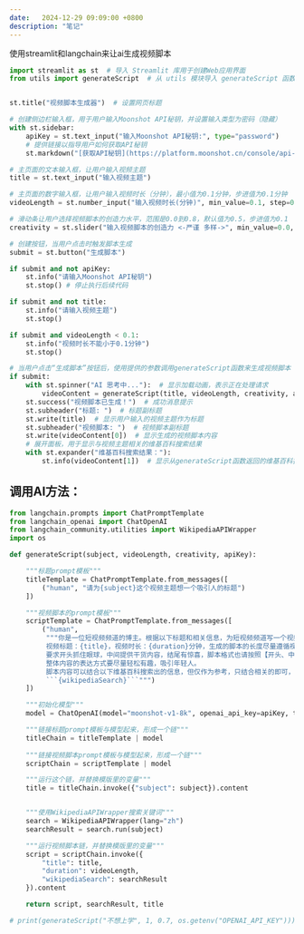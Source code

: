 ```yaml
---
date:   2024-12-29 09:09:00 +0800
description: "笔记"
---
```


使用streamlit和langchain来让ai生成视频脚本

```python
import streamlit as st  # 导入 Streamlit 库用于创建Web应用界面
from utils import generateScript  # 从 utils 模块导入 generateScript 函数，用于生成视频脚本


st.title("视频脚本生成器")  # 设置网页标题

# 创建侧边栏输入框，用于用户输入Moonshot API秘钥，并设置输入类型为密码（隐藏）
with st.sidebar:
    apiKey = st.text_input("输入Moonshot API秘钥:", type="password")
    # 提供链接以指导用户如何获取API秘钥
    st.markdown("[获取API秘钥](https://platform.moonshot.cn/console/api-keys)")

# 主页面的文本输入框，让用户输入视频主题
title = st.text_input("输入视频主题")

# 主页面的数字输入框，让用户输入视频时长（分钟），最小值为0.1分钟，步进值为0.1分钟
videoLength = st.number_input("输入视频时长(分钟)", min_value=0.1, step=0.1)

# 滑动条让用户选择视频脚本的创造力水平，范围是0.0到0.8，默认值为0.5，步进值为0.1
creativity = st.slider("输入视频脚本的创造力 <-严谨 多样->", min_value=0.0, max_value=0.8, value=0.5,step=0.1)

# 创建按钮，当用户点击时触发脚本生成
submit = st.button("生成脚本")

if submit and not apiKey:
    st.info("请输入Moonshot API秘钥")
    st.stop() # 停止执行后续代码

if submit and not title:
    st.info("请输入视频主题")
    st.stop()

if submit and videoLength < 0.1:
    st.info("视频时长不能小于0.1分钟")
    st.stop()

# 当用户点击“生成脚本”按钮后，使用提供的参数调用generateScript函数来生成视频脚本
if submit:
    with st.spinner("AI 思考中..."):  # 显示加载动画，表示正在处理请求
        videoContent = generateScript(title, videoLength, creativity, apiKey)  # 调用函数并传递参数
    st.success("视频脚本已生成！")  # 成功消息提示
    st.subheader("标题: ")  # 标题副标题
    st.write(title)  # 显示用户输入的视频主题作为标题
    st.subheader("视频脚本: ")  # 视频脚本副标题
    st.write(videoContent[0])  # 显示生成的视频脚本内容
    # 展开面板，用于显示与视频主题相关的维基百科搜索结果
    with st.expander("维基百科搜索结果："):
        st.info(videoContent[1])  # 显示从generateScript函数返回的维基百科搜索结果
```

## 调用AI方法：

```python
from langchain.prompts import ChatPromptTemplate
from langchain_openai import ChatOpenAI
from langchain_community.utilities import WikipediaAPIWrapper
import os

def generateScript(subject, videoLength, creativity, apiKey):

    """标题prompt模板"""
    titleTemplate = ChatPromptTemplate.from_messages([
        ("human", "请为{subject}这个视频主题想一个吸引人的标题")
    ])

    """视频脚本的prompt模板"""
    scriptTemplate = ChatPromptTemplate.from_messages([
        ("human",
         """你是一位短视频频道的博主。根据以下标题和相关信息，为短视频频道写一个视频脚本。
         视频标题：{title}，视频时长：{duration}分钟，生成的脚本的长度尽量遵循视频时长的要求。
         要求开头抓住眼球，中间提供干货内容，结尾有惊喜，脚本格式也请按照【开头、中间，结尾】分隔。
         整体内容的表达方式要尽量轻松有趣，吸引年轻人。
         脚本内容可以结合以下维基百科搜索出的信息，但仅作为参考，只结合相关的即可，对不相关的进行忽略：
         ```{wikipediaSearch}```""")
    ])

    """初始化模型"""
    model = ChatOpenAI(model="moonshot-v1-8k", openai_api_key=apiKey, temperature=creativity, openai_api_base="https://api.moonshot.cn/v1")

    """链接标题prompt模板与模型起来，形成一个链"""
    titleChain = titleTemplate | model
    
    """链接视频脚本prompt模板与模型起来，形成一个链"""
    scriptChain = scriptTemplate | model

    """运行这个链，并替换模版里的变量"""
    title = titleChain.invoke({"subject": subject}).content


    """使用WikipediaAPIWrapper搜索关键词"""
    search = WikipediaAPIWrapper(lang="zh")
    searchResult = search.run(subject)

    """运行视频脚本链，并替换模版里的变量"""
    script = scriptChain.invoke({
        "title": title,
        "duration": videoLength,
        "wikipediaSearch": searchResult
    }).content

    return script, searchResult, title 

# print(generateScript("不想上学", 1, 0.7, os.getenv("OPENAI_API_KEY")))


```
